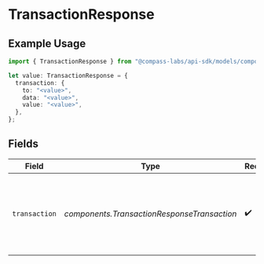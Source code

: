 # TransactionResponse

## Example Usage

```typescript
import { TransactionResponse } from "@compass-labs/api-sdk/models/components";

let value: TransactionResponse = {
  transaction: {
    to: "<value>",
    data: "<value>",
    value: "<value>",
  },
};
```

## Fields

| Field                                                                   | Type                                                                    | Required                                                                | Description                                                             |
| ----------------------------------------------------------------------- | ----------------------------------------------------------------------- | ----------------------------------------------------------------------- | ----------------------------------------------------------------------- |
| `transaction`                                                           | *components.TransactionResponseTransaction*                             | :heavy_check_mark:                                                      | The unsigned transaction data. User must sign and broadcast to network. |